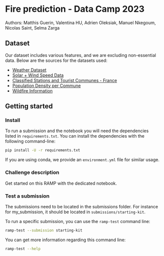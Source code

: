 #  Fire prediction -  Data Camp 2023

Authors: Matthis Guerin, Valentina HU, Adrien Oleksiak, Manuel Nkegoum, Nicolas Saint, Selma Zarga


## Dataset 

Our dataset includes various features, and we are excluding non-essential data. Below are the sources for the datasets used:

- [Weather Dataset](https://donneespubliques.meteofrance.fr/?fond=produit&id_produit=90&id_rubrique=32)
- [Solar + Wind Speed Data](https://odre.opendatasoft.com/explore/dataset/rayonnement-solaire-vitesse-vent-tri-horaires-regionaux/information/?flg=fr-fr&disjunctive.region)
- [Classified Stations and Tourist Communes - France](https://public.opendatasoft.com/explore/dataset/economicref-france-commune-classement-touristique/table/?flg=fr-fr&disjunctive.reg_name&disjunctive.dep_name&disjunctive.epci_name)
- [Population Density per Commune](https://www.google.com/url?sa=i&url=https%3A%2F%2Fwww.insee.fr%2Ffr%2Fstatistiques%2Ffichier%2F5039883%2FFET2021-19.xlsx&psig=AOvVaw229C_TW9QCmiJcLoIMaztC&ust=1709491158758000&source=images&cd=vfe&opi=89978449&ved=0CAgQrpoMahcKEwiI8L_7nNaEAxUAAAAAHQAAAAAQBA)
- [Wildfire Information](https://www.data.gouv.fr/fr/datasets/base-de-donnees-sur-les-incendies-de-forets-en-france-bdiff/)


## Getting started

### Install
To run a submission and the notebook you will need the dependencies listed in ``requirements.txt``. You can install the dependencies with the following command-line:

```bash 
pip install -U -r requirements.txt
```

If you are using conda, we provide an ``environment.yml`` file for similar usage.

### Challenge description
Get started on this RAMP with the dedicated notebook.

### Test a submission
The submissions need to be located in the submissions folder. For instance for my_submission, it should be located in ``submissions/starting-kit``.

To run a specific submission, you can use the 
``ramp-test`` command line:

```bash 
ramp-test --submission starting-kit 
```

You can get more information regarding this command line:

``` bash  
ramp-test --help
```

